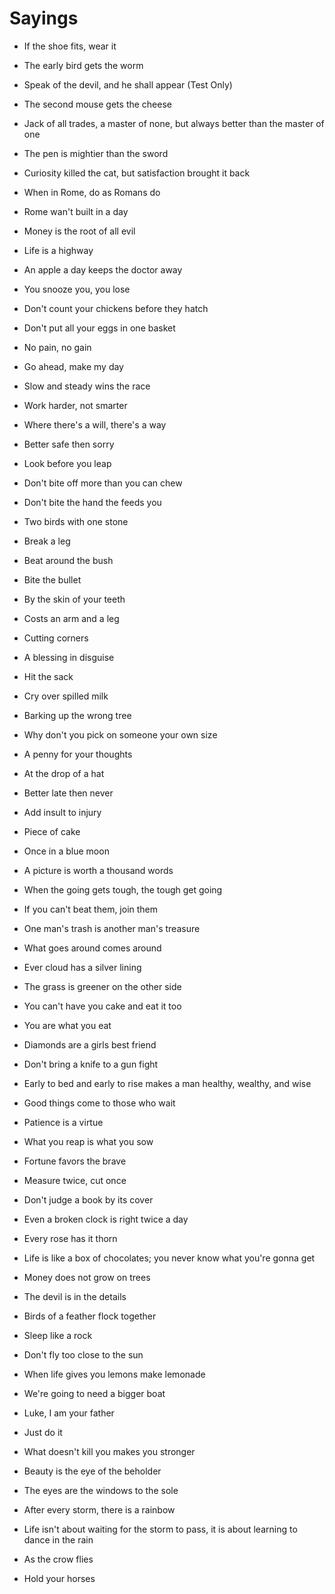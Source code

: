 # Sayings

- If the shoe fits, wear it
- The early bird gets the worm
- Speak of the devil, and he shall appear (Test Only)

- The second mouse gets the cheese
- Jack of all trades, a master of none, but always better than the master of one
- The pen is mightier than the sword
- Curiosity killed the cat, but satisfaction brought it back
- When in Rome, do as Romans do
- Rome wan't built in a day
- Money is the root of all evil
- Life is a highway
- An apple a day keeps the doctor away
- You snooze you, you lose
- Don't count your chickens before they hatch
- Don't put all your eggs in one basket
- No pain, no gain
- Go ahead, make my day
- Slow and steady wins the race
- Work harder, not smarter
- Where there's a will, there's a way
- Better safe then sorry
- Look before you leap
- Don't bite off more than you can chew
- Don't bite the hand the feeds you
- Two birds with one stone
- Break a leg
- Beat around the bush
- Bite the bullet
- By the skin of your teeth
- Costs an arm and a leg
- Cutting corners
- A blessing in disguise
- Hit the sack
- Cry over spilled milk
- Barking up the wrong tree
- Why don't you pick on someone your own size
- A penny for your thoughts
- At the drop of a hat
- Better late then never
- Add insult to injury
- Piece of cake
- Once in a blue moon
- A picture is worth a thousand words
- When the going gets tough, the tough get going
- If you can't beat them, join them
- One man's trash is another man's treasure
- What goes around comes around
- Ever cloud has a silver lining
- The grass is greener on the other side
- You can't have you cake and eat it too
- You are what you eat
- Diamonds are a girls best friend
- Don't bring a knife to a gun fight
- Early to bed and early to rise makes a man healthy, wealthy, and wise
- Good things come to those who wait
- Patience is a virtue
- What you reap is what you sow
- Fortune favors the brave
- Measure twice, cut once
- Don't judge a book by its cover
- Even a broken clock is right twice a day
- Every rose has it thorn
- Life is like a box of chocolates; you never know what you're gonna get
- Money does not grow on trees
- The devil is in the details
- Birds of a feather flock together
- Sleep like a rock
- Don't fly too close to the sun
- When life gives you lemons make lemonade
- We're going to need a bigger boat
- Luke, I am your father
- Just do it
- What doesn't kill you makes you stronger
- Beauty is the eye of the beholder
- The eyes are the windows to the sole
- After every storm, there is a rainbow
- Life isn't about waiting for the storm to pass, it is about learning to dance in the rain
- As the crow flies
- Hold your horses
